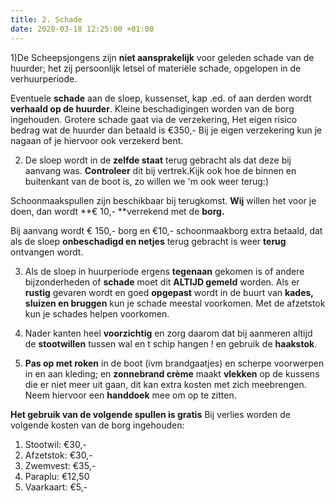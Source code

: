 ```yaml
---
title: 2. Schade
date: 2020-03-18 12:25:00 +01:00
---
```


1)De Scheepsjongens zijn **niet aansprakelijk** voor geleden schade van de huurder;  het zij persoonlijk letsel of materiële schade, opgelopen in de verhuurperiode. 

Eventuele **schade** aan de sloep, kussenset, kap .ed. of aan derden wordt **verhaald op de huurder**. 
Kleine beschadigingen worden van de borg ingehouden.
Grotere schade gaat via de verzekering, Het eigen risico bedrag wat de huurder dan betaald is €350,-
Bij je eigen verzekering kun je nagaan of je hiervoor ook verzekerd bent.

2) De sloep wordt in de **zelfde staat** terug gebracht als dat deze bij aanvang was. **Controleer** dit bij vertrek.Kijk ook hoe de binnen en buitenkant van de boot is, zo willen we 'm ook weer terug:) 

Schoonmaakspullen zijn beschikbaar bij terugkomst.  **Wij** willen het voor je doen, dan wordt **€ 10,- **verrekend met de **borg.**

Bij aanvang wordt € 150,- borg en €10,- schoonmaakborg extra betaald, dat als de sloep **onbeschadigd en netjes** terug gebracht is weer **terug** ontvangen wordt.

3) Als de sloep in huurperiode ergens **tegenaan** gekomen is of andere bijzonderheden of **schade** moet dit **ALTIJD gemeld** worden.
Als er **rustig** gevaren wordt en goed **opgepast** wordt in de buurt van **kades, sluizen en bruggen** kun je schade meestal voorkomen. Met de afzetstok kun je schades helpen voorkomen.

4) Nader kanten heel **voorzichtig** en zorg daarom dat bij aanmeren altijd de **stootwillen** tussen wal en t schip hangen ! en gebruik de **haakstok**.

5) **Pas op met roken** in de boot (ivm brandgaatjes) en scherpe voorwerpen in en aan kleding;
en **zonnebrand crème** maakt **vlekken** op de kussens die er niet meer uit gaan, dit kan extra kosten met zich meebrengen. Neem hiervoor een **handdoek** mee om op te zitten.

 **Het gebruik van de volgende spullen is gratis**
Bij verlies worden de volgende kosten van de borg ingehouden:
1. Stootwil: €30,-
2. Afzetstok: €30,-
3. Zwemvest: €35,-
4. Paraplu: €12,50
5. Vaarkaart: €5,-
